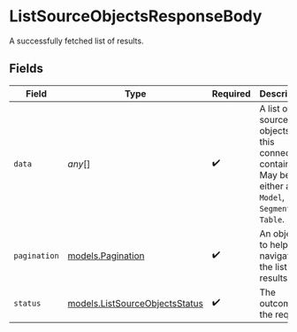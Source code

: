 # ListSourceObjectsResponseBody

A successfully fetched list of results.


## Fields

| Field                                                                                                   | Type                                                                                                    | Required                                                                                                | Description                                                                                             | Example                                                                                                 |
| ------------------------------------------------------------------------------------------------------- | ------------------------------------------------------------------------------------------------------- | ------------------------------------------------------------------------------------------------------- | ------------------------------------------------------------------------------------------------------- | ------------------------------------------------------------------------------------------------------- |
| `data`                                                                                                  | *any*[]                                                                                                 | :heavy_check_mark:                                                                                      | A list of source objects that this connection contains. May be either a `Model`, `Segment`, or `Table`. |                                                                                                         |
| `pagination`                                                                                            | [models.Pagination](../../models/shared/pagination.md)                                                  | :heavy_check_mark:                                                                                      | An object to help you navigate the list of results.                                                     |                                                                                                         |
| `status`                                                                                                | [models.ListSourceObjectsStatus](../../models/operations/listsourceobjectsstatus.md)                    | :heavy_check_mark:                                                                                      | The outcome of the request                                                                              | success                                                                                                 |